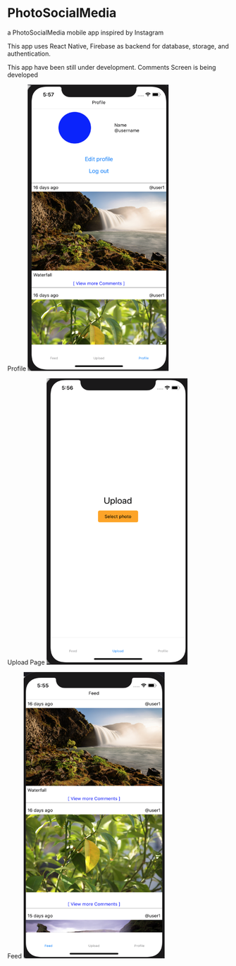 # PhotoSocialMedia
a PhotoSocialMedia mobile app inspired by Instagram

This app uses React Native, Firebase as backend for database, storage, and authentication.

This app have been still under development.
Comments Screen is being developed

Profile
<img src="assets/Profile.png" width="320" height="650">

Upload Page
<img src="assets/Upload.png" width="320" height="650">

Feed
<img src="assets/Feed.png" width="320" height="650">
